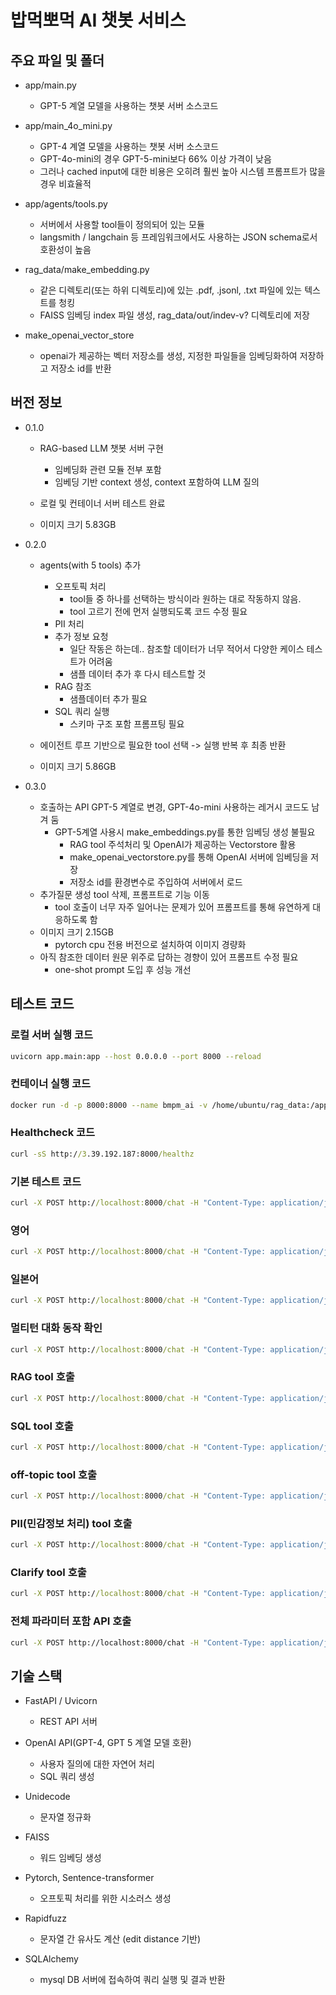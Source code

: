 # 밥먹뽀먹 AI 챗봇 서비스



## 주요 파일 및 폴더

- app/main.py
  - GPT-5 계열 모델을 사용하는 챗봇 서버 소스코드
- app/main_4o_mini.py
  - GPT-4 계열 모델을 사용하는 챗봇 서버 소스코드
  - GPT-4o-mini의 경우 GPT-5-mini보다 66% 이상 가격이 낮음
  - 그러나 cached input에 대한 비용은 오히려 훨씬 높아 시스템 프롬프트가 많을 경우 비효율적

- app/agents/tools.py
  - 서버에서 사용할 tool들이 정의되어 있는 모듈
  - langsmith / langchain 등 프레임워크에서도 사용하는 JSON schema로서 호환성이 높음

- rag_data/make_embedding.py
  - 같은 디렉토리(또는 하위 디렉토리)에 있는 .pdf, .jsonl, .txt 파일에 있는 텍스트를 청킹
  - FAISS 임베딩 index 파일 생성, rag_data/out/indev-v? 디렉토리에 저장
- make_openai_vector_store
  - openai가 제공하는 벡터 저장소를 생성, 지정한 파일들을 임베딩화하여 저장하고 저장소 id를 반환



## 버전 정보

- 0.1.0

  - RAG-based LLM 챗봇 서버 구현
    - 임베딩화 관련 모듈 전부 포함
    - 임베딩 기반 context 생성, context 포함하여 LLM 질의
  - 로컬 및 컨테이너 서버 테스트 완료
  
  - 이미지 크기 5.83GB



- 0.2.0

  - agents(with 5 tools) 추가
    - 오프토픽 처리
      - tool들 중 하나를 선택하는 방식이라 원하는 대로 작동하지 않음.
      - tool 고르기 전에 먼저 실행되도록 코드 수정 필요
    - PII 처리
    - 추가 정보 요청
      - 일단 작동은 하는데.. 참조할 데이터가 너무 적어서 다양한 케이스 테스트가 어려움
      - 샘플 데이터 추가 후 다시 테스트할 것
    - RAG 참조
      - 샘플데이터 추가 필요
    - SQL 쿼리 실행
      - 스키마 구조 포함 프롬프팅 필요

  - 에이전트 루프 기반으로 필요한 tool 선택 -> 실행 반복 후 최종 반환
  - 이미지 크기 5.86GB



- 0.3.0

  - 호출하는 API GPT-5 계열로 변경, GPT-4o-mini 사용하는 레거시 코드도 남겨 둠
    - GPT-5계열 사용시 make_embeddings.py를 통한 임베딩 생성 불필요
      - RAG tool 주석처리 및 OpenAI가 제공하는 Vectorstore 활용
      - make_openai_vectorstore.py를 통해 OpenAI 서버에 임베딩을 저장
      - 저장소 id를 환경변수로 주입하여 서버에서 로드
  - 추가질문 생성 tool 삭제, 프롬프트로 기능 이동
    - tool 호출이 너무 자주 일어나는 문제가 있어 프롬프트를 통해 유연하게 대응하도록 함
  - 이미지 크기 2.15GB
    - pytorch cpu 전용 버전으로 설치하여 이미지 경량화
  - 아직 참조한 데이터 원문 위주로 답하는 경향이 있어 프롬프트 수정 필요
    - one-shot prompt 도입 후 성능 개선
  



## 테스트 코드



### 로컬 서버 실행 코드

```bash
uvicorn app.main:app --host 0.0.0.0 --port 8000 --reload
```

### 컨테이너 실행 코드

```bash
docker run -d -p 8000:8000 --name bmpm_ai -v /home/ubuntu/rag_data:/app/rag_data --env-file /home/ubuntu/.env srogsrogi/bmpm_ai_0.3.0
```

### Healthcheck 코드

```cmd
curl -sS http://3.39.192.187:8000/healthz
```

### 기본 테스트 코드

```cmd
curl -X POST http://localhost:8000/chat -H "Content-Type: application/json" -d "{ \"user_id\": \"u1\", \"message\": \"오늘 학식 뭐 나와?\" }"
```

### 영어

```cmd
curl -X POST http://localhost:8000/chat -H "Content-Type: application/json" -d "{ \"user_id\": \"u2\", \"language\": \"en-US\", \"message\": \"What is for lunch today?\" }"
```

### 일본어

```cmd
curl -X POST http://localhost:8000/chat -H "Content-Type: application/json" -d "{ \"user_id\": \"u3\", \"language\": \"ja\", \"message\": \"今日の学食メニューは？\" }"
```

### 멀티턴 대화 동작 확인

```cmd
curl -X POST http://localhost:8000/chat -H "Content-Type: application/json" -d "{ \"user_id\": \"u3\", \"language\": \"ko\", \"history\": [ { \"role\": \"assistant\", \"content\": \"어느 캠퍼스/식당/날짜가 궁금한가요?\" } ], \"message\": \"오늘 제2학식 메뉴 알려줘\" }"
```

### RAG tool 호출

```cmd
curl -X POST http://localhost:8000/chat -H "Content-Type: application/json" -d "{ \"user_id\": \"u4\", \"language\": \"ko\", \"message\": \"할인 이벤트 하고 있는 거 있어?\" }"
```

### SQL tool 호출

```cmd
curl -X POST http://localhost:8000/chat -H "Content-Type: application/json" -d "{ \"user_id\": \"u5\", \"language\": \"ko\", \"message\": \"김치찌개 알러지 정보 알려줘\" }"
```

### off-topic tool 호출

```cmd
curl -X POST http://localhost:8000/chat -H "Content-Type: application/json" -d "{ \"user_id\": \"u6\", \"language\": \"ko\", \"message\": \"오늘 날씨 어때?\" }"
```

### PII(민감정보 처리) tool 호출

```cmd
curl -X POST http://localhost:8000/chat -H "Content-Type: application/json" -d "{ \"user_id\": \"u7\", \"language\": \"ko\", \"message\": \"나는 김민수야. 전화번호는 01012123789야.\" }"
```

### Clarify tool 호출

```cmd
curl -X POST http://localhost:8000/chat -H "Content-Type: application/json" -d "{ \"user_id\": \"u7\", \"language\": \"ko\", \"message\": \"그 식당 어딘지 알아?\" }"
```

### 전체 파라미터 포함 API 호출

```bash
curl -X POST http://localhost:8000/chat -H "Content-Type: application/json" -d "{ \"user_id\": \"test_user_123\", \"message\": \"그거 얼만데?\", \"language\": \"ko\", \"history\": [ { \"role\": \"user\", \"content\": \"오늘 제2학식 한식 메뉴 알려줘\" }, { \"role\": \"assistant\", \"content\": \"오늘 학식 메뉴는 제육덮밥입니다.\" } ] }"
```



## 기술 스택

- FastAPI / Uvicorn
  - REST API 서버
- OpenAI API(GPT-4, GPT 5 계열 모델 호환)
  - 사용자 질의에 대한 자연어 처리
  - SQL 쿼리 생성
- Unidecode
  - 문자열 정규화
- FAISS
  - 워드 임베딩 생성

- Pytorch, Sentence-transformer
  - 오프토픽 처리를 위한 시소러스 생성
- Rapidfuzz
  - 문자열 간 유사도 계산 (edit distance 기반)

- SQLAlchemy

  - mysql DB 서버에 접속하여 쿼리 실행 및 결과 반환

    